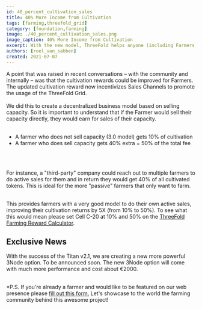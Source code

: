 ```yaml
---
id: 40_percent_cultivation_sales
title: 40% More Income from Cultivation
tags: [farming,threefold_grid]
category: [foundation,farming]
image: ./40_percent_cultivation_sales.png
image_caption: 40% More Income from Cultivation
excerpt: With the new model, ThreeFold helps anyone (including Farmers) generate (more) income by selling capacity. 
authors: [roel_van_sabben]
created: 2021-07-07
---
```


A point that was raised in recent conversations – with the community and internally – was that the cultivation rewards could be improved for Farmers. The updated cultivation reward now incentivizes Sales Channels to promote the usage of the ThreeFold Grid. 
<br/>
<br/>
We did this to create a decentralized business model based on selling capacity. So it is important to understand that if the Farmer would sell their capacity directly, they would earn for sales of their capacity.
<br/>
<br/>

- A farmer who does not sell capacity (3.0 model) gets 10% of cultivation
- A farmer who does sell capacity gets 40% extra = 50% of the total fee
<br/>
<br/>

For instance, a "third-party" company could reach out to multiple farmers to do active sales for them and in return they would get 40% of all cultivated tokens. This is ideal for the more "passive" farmers that only want to farm.
<br/>
<br/>

This provides farmers with a very good model to do their own active sales, improving their cultivation returns by 5X (from 10% to 50%). To see what this would mean please set Cell C-20 at 10% and 50% on the [ThreeFold Farming Reward Calculator](https://wiki.threefold.io/#/threefold__farming_calculator).

## Exclusive News

With the success of the Titan v2.1, we are creating a new more powerful 3Node option. To be announced soon.
The new 3Node option will come with much more performance and cost about €2000.
<br/>
<br/>

*P.S. If you're already a farmer and would like to be featured on our web presence please [fill out this form.](https://forms.gle/cW6uFUhkohSw81KT6) Let's showcase to the world the farming community behind this awesome project!
